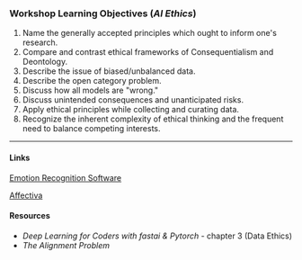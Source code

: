 ### Workshop Learning Objectives (*AI Ethics*)

1. Name the generally accepted principles which ought to inform one's research.
2. Compare and contrast ethical frameworks of Consequentialism and Deontology.
3. Describe the issue of biased/unbalanced data.
4. Describe the open category problem.
5. Discuss how all models are "wrong."
6. Discuss unintended consequences and unanticipated risks.
7. Apply ethical principles while collecting and curating data.
8. Recognize the inherent complexity of ethical thinking and the frequent need to balance competing interests.

***
#### Links
[Emotion Recognition Software](https://theconversation.com/ai-is-increasingly-being-used-to-identify-emotions-heres-whats-at-stake-158809)

[Affectiva](https://www.affectiva.com/about-affectiva/)

#### Resources
- *Deep Learning for Coders with fastai & Pytorch* - chapter 3 (Data Ethics)
- *The Alignment Problem*
